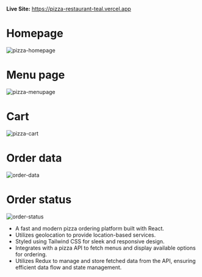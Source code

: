 **Live Site:** 
https://pizza-restaurant-teal.vercel.app

# Homepage
![pizza-homepage](https://github.com/Kamlesh718/Pizza_Restaurant/assets/91180891/347767e0-42ff-4d12-8e1f-aa7741358db6)

# Menu page
![pizza-menupage](https://github.com/Kamlesh718/Pizza_Restaurant/assets/91180891/3164538d-c4f4-4315-865d-1121da430053)

# Cart
![pizza-cart](https://github.com/Kamlesh718/Pizza_Restaurant/assets/91180891/87a9c9bd-1cff-43da-90ac-c13a2ed8e132)

# Order data
![order-data](https://github.com/Kamlesh718/Pizza_Restaurant/assets/91180891/d3deabc1-2802-48f8-a33f-ae38d0fa8c4e)

# Order status
![order-status](https://github.com/Kamlesh718/Pizza_Restaurant/assets/91180891/5c4d8486-333a-48fa-8b9c-0b57aa4d7411)


- A fast and modern pizza ordering platform built with React.
- Utilizes geolocation to provide location-based services.
- Styled using Tailwind CSS for sleek and responsive design.
- Integrates with a pizza API to fetch menus and display available options for ordering.
- Utilizes Redux to manage and store fetched data from the API, ensuring efficient data flow and state management.
